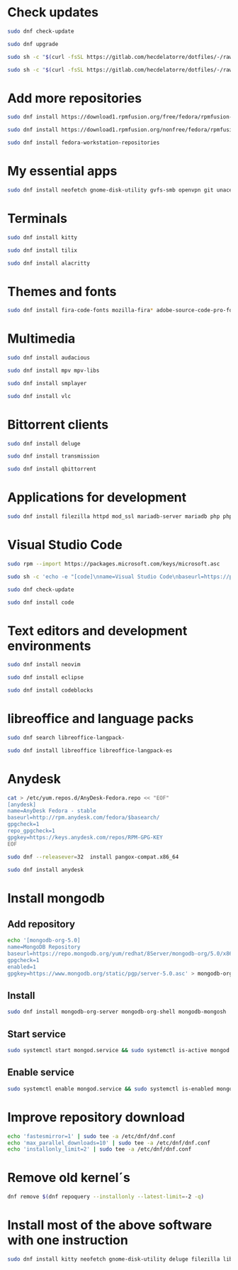 # Check updates
```sh
sudo dnf check-update
```
```sh
sudo dnf upgrade
```
```sh
sudo sh -c "$(curl -fsSL https://gitlab.com/hecdelatorre/dotfiles/-/raw/main/Fedora/update.sh)"
```
```sh
sudo sh -c "$(curl -fsSL https://gitlab.com/hecdelatorre/dotfiles/-/raw/main/Fedora/fedora.sh)"
```
# Add more repositories
```sh
sudo dnf install https://download1.rpmfusion.org/free/fedora/rpmfusion-free-release-$(rpm -E %fedora).noarch.rpm
```
```sh
sudo dnf install https://download1.rpmfusion.org/nonfree/fedora/rpmfusion-nonfree-release-$(rpm -E %fedora).noarch.rpm
```
```sh
sudo dnf install fedora-workstation-repositories
```
# My essential apps
```sh
sudo dnf install neofetch gnome-disk-utility gvfs-smb openvpn git unace p7zip unrar lzip arj sharutils lzop cabextract glances unrar discord 
```
# Terminals
```sh
sudo dnf install kitty
```
```sh
sudo dnf install tilix
```
```sh
sudo dnf install alacritty
```
# Themes and fonts
```sh
sudo dnf install fira-code-fonts mozilla-fira* adobe-source-code-pro-fonts cascadia-code-fonts numix*
```
# Multimedia
```sh
sudo dnf install audacious
```
```sh
sudo dnf install mpv mpv-libs
```
```sh
sudo dnf install smplayer
```
```sh
sudo dnf install vlc
```
# Bittorrent clients
```sh
sudo dnf install deluge
```
```sh
sudo dnf install transmission
```
```sh
sudo dnf install qbittorrent
```
# Applications for development
```sh
sudo dnf install filezilla httpd mod_ssl mariadb-server mariadb php php-common php-mysqlnd php-xml php-json php-gd php-mbstring phpmyadmin java-11-openjdk java-11-openjdk-devel python3 git clang-devel
```
# Visual Studio Code
```sh
sudo rpm --import https://packages.microsoft.com/keys/microsoft.asc
```
```sh
sudo sh -c 'echo -e "[code]\nname=Visual Studio Code\nbaseurl=https://packages.microsoft.com/yumrepos/vscode\nenabled=1\ngpgcheck=1\ngpgkey=https://packages.microsoft.com/keys/microsoft.asc" > /etc/yum.repos.d/vscode.repo'
```
```sh
sudo dnf check-update
```
```sh
sudo dnf install code
```
# Text editors and development environments
```sh
sudo dnf install neovim 
```
```sh
sudo dnf install eclipse 
```
```sh
sudo dnf install codeblocks
```
# libreoffice and language packs
```sh
sudo dnf search libreoffice-langpack-
```
```sh
sudo dnf install libreoffice libreoffice-langpack-es
```
# Anydesk
```sh
cat > /etc/yum.repos.d/AnyDesk-Fedora.repo << "EOF" 
[anydesk]
name=AnyDesk Fedora - stable
baseurl=http://rpm.anydesk.com/fedora/$basearch/
gpgcheck=1
repo_gpgcheck=1
gpgkey=https://keys.anydesk.com/repos/RPM-GPG-KEY
EOF
```
```sh
sudo dnf --releasever=32  install pangox-compat.x86_64
```
```sh
sudo dnf install anydesk
```
# Install mongodb
## Add repository
```sh
echo '[mongodb-org-5.0]
name=MongoDB Repository
baseurl=https://repo.mongodb.org/yum/redhat/8Server/mongodb-org/5.0/x86_64/
gpgcheck=1
enabled=1
gpgkey=https://www.mongodb.org/static/pgp/server-5.0.asc' > mongodb-org-5.0.repo && sudo mv -vf mongodb-org-5.0.repo /etc/yum.repos.d/
```
## Install
```sh
sudo dnf install mongodb-org-server mongodb-org-shell mongodb-mongosh
```
## Start service
```sh
sudo systemctl start mongod.service && sudo systemctl is-active mongod.service
```
## Enable service
```sh
sudo systemctl enable mongod.service && sudo systemctl is-enabled mongod.service
```
# Improve repository download
```sh
echo 'fastesmirror=1' | sudo tee -a /etc/dnf/dnf.conf
echo 'max_parallel_downloads=10' | sudo tee -a /etc/dnf/dnf.conf
echo 'installonly_limit=2' | sudo tee -a /etc/dnf/dnf.conf
```
# Remove old kernel´s
```sh
dnf remove $(dnf repoquery --installonly --latest-limit=-2 -q)
```
# Install most of the above software with one instruction
```sh
sudo dnf install kitty neofetch gnome-disk-utility deluge filezilla libreoffice libreoffice-langpack-es gvfs-smb audacious openvpn python3 git unace p7zip unrar lzip arj sharutils lzop cabextract httpd mod_ssl mariadb-server mariadb php php-common php-mysqlnd php-xml php-json php-gd php-mbstring phpmyadmin neovim glances unrar java-11-openjdk java-11-openjdk-devel clang-devel mpv mpv-libs discord eclipse fira-code-fonts mozilla-fira* adobe-source-code-pro-fonts cascadia-code-fonts numix* 
```
